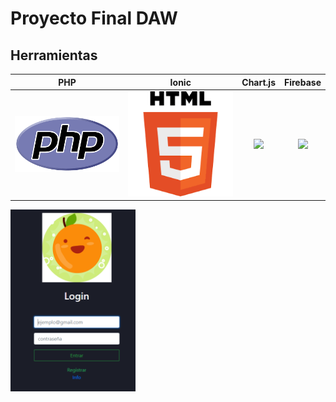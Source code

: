 # Proyecto Final DAW

## Herramientas

|      PHP       |  Ionic   |                 Chart.js                  |          Firebase
|:-------------:|:------:|:--------------------------------------:|:--------------------------------------:|
<img src="Capturas/PHP.PNG" width="200px"> | <img src="Capturas/HTML.png" width="200px"> | <img src="Capturas/chartjs Logo.png" width="200px"> | <img src="Capturas/firebase logo.png" width="200px">

<img src="Capturas/Loguin.PNG" width="200px">
